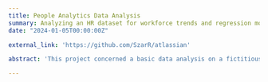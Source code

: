 ```yaml
---
title: People Analytics Data Analysis
summary: Analyzing an HR dataset for workforce trends and regression modelling Using R and Quarto.
date: "2024-01-05T00:00:00Z"

external_link: 'https://github.com/SzarR/atlassian'

abstract: 'This project concerned a basic data analysis on a fictitious dataset. It was a means of providing me an opportunity to showcase my R skills.'

---
```


